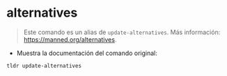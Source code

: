 # alternatives

> Este comando es un alias de `update-alternatives`.
> Más información: <https://manned.org/alternatives>.

- Muestra la documentación del comando original:

`tldr update-alternatives`
